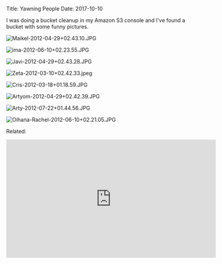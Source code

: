 Title: Yawning People
Date: 2017-10-10

I was doing a bucket cleanup in my Amazon S3 console and I've found a bucket with some funny pictures.

![Maikel-2012-04-29+02.43.10.JPG](https://s3-eu-west-1.amazonaws.com/fuzzingtheweb/yawning-people/Maikel-2012-04-29+02.43.10.JPG)

![ima-2012-06-10+02.23.55.JPG](https://s3-eu-west-1.amazonaws.com/fuzzingtheweb/yawning-people/ima-2012-06-10+02.23.55.JPG)

![Javi-2012-04-29+02.43.28.JPG](https://s3-eu-west-1.amazonaws.com/fuzzingtheweb/yawning-people/Javi-2012-04-29+02.43.28.JPG)

![Zeta-2012-03-10+02.42.33.jpeg](https://s3-eu-west-1.amazonaws.com/fuzzingtheweb/yawning-people/Zeta-2012-03-10+02.42.33.jpeg)

![Cris-2012-03-18+01.18.59.JPG](https://s3-eu-west-1.amazonaws.com/fuzzingtheweb/yawning-people/Cris-2012-03-18+01.18.59.JPG)

![Artyom-2012-04-29+02.42.39.JPG](https://s3-eu-west-1.amazonaws.com/fuzzingtheweb/yawning-people/Artyom-2012-04-29+02.42.39.JPG)

![Arty-2012-07-22+01.44.56.JPG](https://s3-eu-west-1.amazonaws.com/fuzzingtheweb/yawning-people/Arty-2012-07-22+01.44.56.JPG)

![Oihana-Rachel-2012-06-10+02.21.05.JPG](https://s3-eu-west-1.amazonaws.com/fuzzingtheweb/yawning-people/Oihana-Rachel-2012-06-10+02.21.05.JPG)

Related:

<iframe width="560" height="315" src="https://www.youtube.com/embed/pQ4Xy8VSmvU" frameborder="0" allowfullscreen></iframe>
